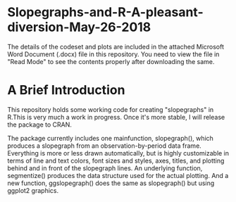 # Slopegraphs-and-R-A-pleasant-diversion-May-26-2018

The details of the codeset and plots are included in the attached Microsoft Word Document (.docx) file in this repository. 
You need to view the file in "Read Mode" to see the contents properly after downloading the same.

A Brief Introduction
======================

This repository holds some working code for creating "slopegraphs" in R.This is very much a work in progress. Once it's more stable, I will release the package to CRAN.

The package currently includes one mainfunction, slopegraph(), which produces a slopegraph from an observation-by-period data frame. Everything is more or less drawn automatically, but is highly customizable in terms of line and text colors, font sizes and styles, axes, titles, and plotting behind and in front of the slopegraph lines. An underlying function, segmentize() produces the data structure used for the actual plotting. And a new function, ggslopegraph() does the same as slopegraph() but using ggplot2 graphics.


